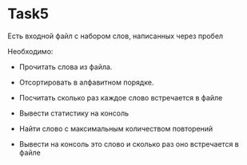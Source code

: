 # Task5
Есть входной файл с набором слов, написанных через пробел

Необходимо:

- Прочитать слова из файла.

- Отсортировать в алфавитном порядке.

- Посчитать сколько раз каждое слово встречается в файле

- Вывести статистику на консоль

- Найти слово с максимальным количеством повторений

- Вывести на консоль это слово и сколько раз оно встречается в файле